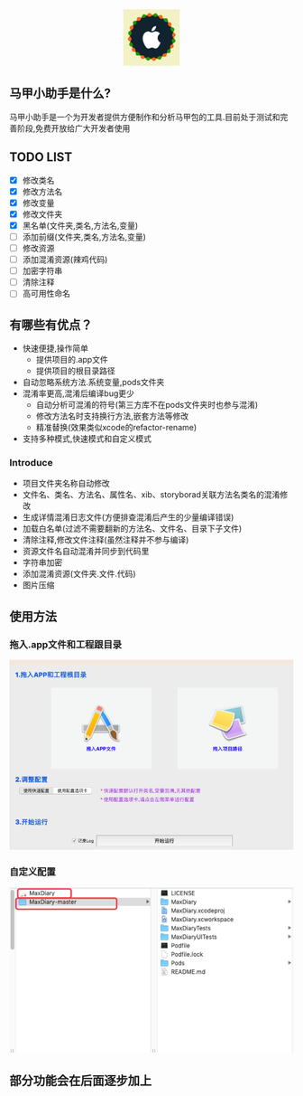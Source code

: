 
<div align="center">
<img width="100" height="100" src="MajiaTools/logo.png" alt="logo.png"/>
</p>
</div>

## 马甲小助手是什么?
马甲小助手是一个为开发者提供方便制作和分析马甲包的工具.目前处于测试和完善阶段,免费开放给广大开发者使用

## TODO LIST
- [x] 修改类名
- [x] 修改方法名
- [x] 修改变量
- [x] 修改文件夹
- [x] 黑名单(文件夹,类名,方法名,变量)
- [ ] 添加前缀(文件夹,类名,方法名,变量)
- [ ] 修改资源
- [ ] 添加混淆资源(辣鸡代码)
- [ ] 加密字符串
- [ ] 清除注释
- [ ] 高可用性命名

## 有哪些有优点？

* 快速便捷,操作简单
  * 提供项目的.app文件
  * 提供项目的根目录路径
* 自动忽略系统方法.系统变量,pods文件夹
* 混淆率更高,混淆后编译bug更少
  * 自动分析可混淆的符号(第三方库不在pods文件夹时也参与混淆)
  * 修改方法名时支持换行方法,嵌套方法等修改
  * 精准替换(效果类似xcode的refactor-rename)
* 支持多种模式,快速模式和自定义模式

### Introduce
* 项目文件夹名称自动修改
* 文件名、类名、方法名、属性名、xib、storyborad关联方法名类名的混淆修改
* 生成详情混淆日志文件(方便排查混淆后产生的少量编译错误)
* 加载白名单(过滤不需要翻新的方法名、文件名、目录下子文件)
* 清除注释,修改文件注释(虽然注释并不参与编译)
* 资源文件名自动混淆并同步到代码里
* 字符串加密
* 添加混淆资源(文件夹.文件.代码)
* 图片压缩

## 使用方法
### 拖入.app文件和工程跟目录
![avatar](https://raw.githubusercontent.com/MajiaTools/MajiaTools/master/MajiaTools/step.png)

### 自定义配置
![avatar](https://raw.githubusercontent.com/MajiaTools/MajiaTools/master/MajiaTools/step1.png)

## 部分功能会在后面逐步加上
